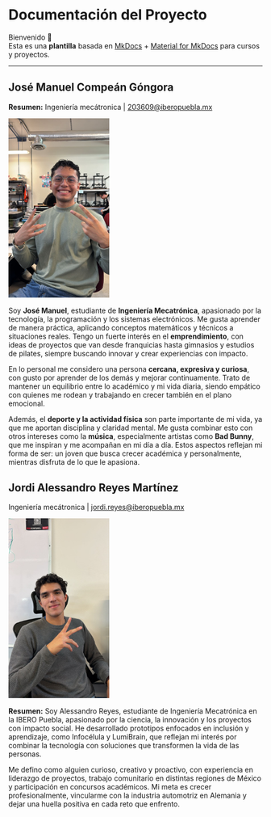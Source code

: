 # Documentación del Proyecto

Bienvenido 👋  
Esta es una **plantilla** basada en [MkDocs](https://www.mkdocs.org/) + [Material for MkDocs](https://squidfunk.github.io/mkdocs-material/) para cursos y proyectos.

---

## José Manuel Compeán Góngora 

**Resumen:** 
Ingeniería mecátronica | [203609@iberopuebla.mx](203609@iberopuebla.mx)

<img src="recursos/imgs/COMPEAN_IMAGEN.jpeg" alt="Foto de Compean" width="200">


Soy **José Manuel**, estudiante de **Ingeniería Mecatrónica**, apasionado por la tecnología, la programación y los sistemas electrónicos. Me gusta aprender de manera práctica, aplicando conceptos matemáticos y técnicos a situaciones reales. Tengo un fuerte interés en el **emprendimiento**, con ideas de proyectos que van desde franquicias hasta gimnasios y estudios de pilates, siempre buscando innovar y crear experiencias con impacto.

En lo personal me considero una persona **cercana, expresiva y curiosa**, con gusto por aprender de los demás y mejorar continuamente. Trato de mantener un equilibrio entre lo académico y mi vida diaria, siendo empático con quienes me rodean y trabajando en crecer también en el plano emocional.

Además, el **deporte y la actividad física** son parte importante de mi vida, ya que me aportan disciplina y claridad mental. Me gusta combinar esto con otros intereses como la **música**, especialmente artistas como **Bad Bunny**, que me inspiran y me acompañan en mi día a día. Estos aspectos reflejan mi forma de ser: un joven que busca crecer académica y personalmente, mientras disfruta de lo que le apasiona.


## Jordi Alessandro Reyes Martínez

Ingeniería mecátronica | [jordi.reyes@iberopuebla.mx](jordi.reyes@iberopuebla.mx)

<img src="recursos/imgs/img_ale.jpg" alt="Foto de Jordi Alessandro Reyes Martínez" width="200">

**Resumen:** Soy Alessandro Reyes, estudiante de Ingeniería Mecatrónica en la IBERO Puebla, apasionado por la ciencia, la innovación y los proyectos con impacto social. He desarrollado prototipos enfocados en inclusión y aprendizaje, como Infocélula y LumiBrain, que reflejan mi interés por combinar la tecnología con soluciones que transformen la vida de las personas.

Me defino como alguien curioso, creativo y proactivo, con experiencia en liderazgo de proyectos, trabajo comunitario en distintas regiones de México y participación en concursos académicos. Mi meta es crecer profesionalmente, vincularme con la industria automotriz en Alemania y dejar una huella positiva en cada reto que enfrento.
